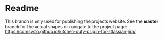 Readme
======

This branch is only used for publishing the projects website. 
See the **master** branch for the actual shapes or navigate to the project page:
https://comsysto.github.io/kitchen-duty-plugin-for-atlassian-jira/
